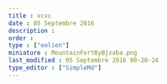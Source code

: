 ```yaml
---
title : vcvc
date : 05 Septembre 2016
description : 
order : 
type : ["eolien"]
miniature : MountainFortByBjzaba.png
last_modified : 05 Septembre 2016 00-20-24
type_editor : ["SimpleMd"]
---
```


